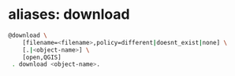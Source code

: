 # aliases: download

```bash
@download \
	[filename=<filename>,policy=different|doesnt_exist|none] \
	[.|<object-name>] \
	[open,QGIS]
 . download <object-name>.
```
